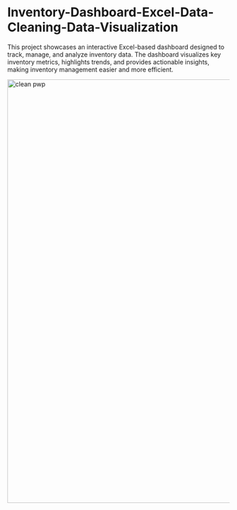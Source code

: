 # Inventory-Dashboard-Excel-Data-Cleaning-Data-Visualization
This project showcases an interactive Excel-based dashboard designed to track, manage, and analyze inventory data. The dashboard visualizes key inventory metrics, highlights trends, and provides actionable insights, making inventory management easier and more efficient.

<img width="958" alt="clean pwp" src="https://github.com/user-attachments/assets/c6305401-3d16-47a8-a6f5-30b0018ee931" />
